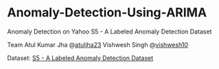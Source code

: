 # Anomaly-Detection-Using-ARIMA
Anomaly Detection on  Yahoo S5 - A Labeled Anomaly Detection Dataset

Team
Atul Kumar Jha @[atuljha23](https://github.com/atuljha23/)
Vishwesh Singh @[vishwesh10](https://github.com/vishwesh10)

 Dataset: [S5 - A Labeled Anomaly Detection Dataset](https://webscope.sandbox.yahoo.com/catalog.php?datatype=s&did=70)
